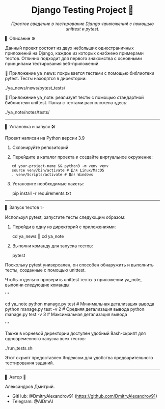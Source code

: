<div align="center">
<h1>Django Testing Project 🚀</h1>
<p><em>Простое введение в тестирование Django-приложений с помощью unittest и pytest.</em></p>
</div>
▌ Описание ⚙️

Данный проект состоит из двух небольших одностраничных приложений на Django, каждое из которых снабжено примерами тестов. 
Отлично подходит для первого знакомства с основными принципами тестирования веб-приложений.

🔹 Приложение ya_news: покрывается тестами с помощью библиотеки pytest. Тесты находятся в директории:

./ya_news/news/pytest_tests/

🔹 Приложение ya_note: реализует тесты с помощью стандартной библиотеки unittest. Папка с тестами расположена здесь:

./ya_note/notes/tests/

---
▌ Установка и запуск 🛠️

Проект написан на Python версии 3.9

1. Склонируйте репозиторий
   
2. Перейдите в каталог проекта и создайте виртуальное окружение:

```
   cd your-project-name && python3 -m venv venv
   source venv/bin/activate # Для Linux/MacOS
   . venv/Scripts/activate # Для Windows
```
   
3. Установите необходимые пакеты:

   
   pip install -r requirements.txt
   
---

▌ Запуск тестов ✨

Используя pytest, запустите тесты следующим образом:

1. Перейди в одну из директорий с приложениями:

   
   cd ya_news || cd ya_note
   
2. Выполни команду для запуска тестов:

   
   pytest
   

Поскольку pytest универсален, он способен обнаружить и выполнить тесты, созданные с помощью unittest.


Чтобы отдельно проверить unittest тесты в приложении ya_note, выполни следующие команды:

'''

cd ya_note
python manage.py test           # Минимальная детализация вывода
python manage.py test -v 2      # Средняя детализация вывода
python manage.py test -v 3      # Максимальная детализация вывода

'''

Также в корневой директории доступен удобный Bash-скрипт для одновременного запуска всех тестов:

./run_tests.sh

Этот скрипт предоставлен Яндексом для удобства предварительного тестирования заданий.

---

▌ Автор 📝

Александров Дмитрий.

- GitHub: @DmitryAlexandrov91 (https://github.com/DmitryAlexandrov91)
- Telegram: @AlDmAl
